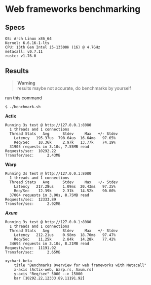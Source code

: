 # Web frameworks benchmarking
## Specs

```
OS: Arch Linux x86_64 
Kernel: 6.6.16-1-lts 
CPU: 13th Gen Intel i5-13500H (16) @ 4.7GHz
metacall: v0.7.11
rustc: v1.76.0
```

## Results
> **Warning**  
>  results maybe not accurate, do benchmarks by yourself 

run this command
```terminal
$ ./benchmark.sh
```
**Actix**
```
Running 3s test @ http://127.0.0.1:8080
  1 threads and 1 connections
  Thread Stats   Avg      Stdev     Max   +/- Stdev
    Latency   195.37us  798.64us  16.64ms   97.65%
    Req/Sec    10.36k     2.97k   13.77k    74.19%
  31905 requests in 3.10s, 7.55MB read
Requests/sec:  10292.22
Transfer/sec:      2.43MB
```

**Warp**
```
Running 3s test @ http://127.0.0.1:8080
  1 threads and 1 connections
  Thread Stats   Avg      Stdev     Max   +/- Stdev
    Latency   217.28us    1.09ms  20.43ms   97.35%
    Req/Sec    12.39k     2.31k   14.52k    90.00%
  37004 requests in 3.00s, 8.75MB read
Requests/sec:  12333.89
Transfer/sec:      2.92MB
```
***Axum***
```
Running 3s test @ http://127.0.0.1:8080
  1 threads and 1 connections
  Thread Stats   Avg      Stdev     Max   +/- Stdev
    Latency   212.21us    0.98ms  18.70ms   97.47%
    Req/Sec    11.25k     2.84k   14.28k    77.42%
  34694 requests in 3.10s, 8.21MB read
Requests/sec:  11191.92
Transfer/sec:      2.65MB
```


```mermaid
xychart-beta
    title "Benchmarks Overview for web frameworks with Metacall"
    x-axis [Actix-web, Warp.rs, Axum.rs]
    y-axis "Req/sec" 5000 --> 15000
    bar [10292.22,12333.89,11191.92]
```
